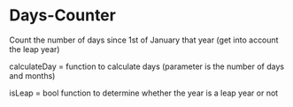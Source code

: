 # Days-Counter
Count the number of days since 1st of January that year (get into account the leap year)

calculateDay = function to calculate days (parameter is the number of days and months)

isLeap = bool function to determine whether the year is a leap year or not
